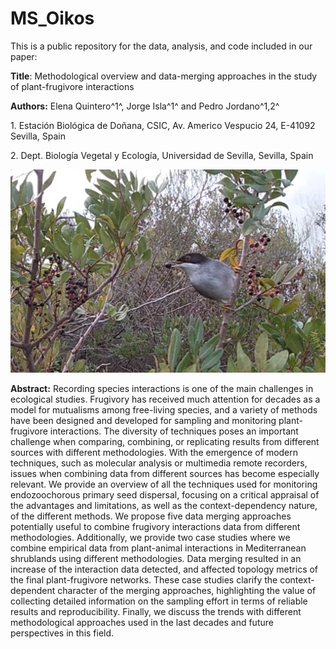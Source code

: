 # MS_Oikos

This is a public repository for the data, analysis, and code included in our paper:

**Title**: Methodological overview and data-merging approaches in the study of plant-frugivore interactions

**Authors:** Elena Quintero^1^, Jorge Isla^1^ and Pedro Jordano^1,2^

1\. Estación Biológica de Doñana, CSIC, Av. Americo Vespucio 24, E-41092 Sevilla, Spain

2\. Dept. Biología Vegetal y Ecología, Universidad de Sevilla, Sevilla, Spain

![](metadata/images/sylmel.png)

**Abstract:** Recording species interactions is one of the main challenges in ecological studies. Frugivory has received much attention for decades as a model for mutualisms among free-living species, and a variety of methods have been designed and developed for sampling and monitoring plant-frugivore interactions. The diversity of techniques poses an important challenge when comparing, combining, or replicating results from different sources with different methodologies. With the emergence of modern techniques, such as molecular analysis or multimedia remote recorders, issues when combining data from different sources has become especially relevant. We provide an overview of all the techniques used for monitoring endozoochorous primary seed dispersal, focusing on a critical appraisal of the advantages and limitations, as well as the context-dependency nature, of the different methods. We propose five data merging approaches potentially useful to combine frugivory interactions data from different methodologies. Additionally, we provide two case studies where we combine empirical data from plant-animal interactions in Mediterranean shrublands using different methodologies. Data merging resulted in an increase of the interaction data detected, and affected topology metrics of the final plant-frugivore networks. These case studies clarify the context-dependent character of the merging approaches, highlighting the value of collecting detailed information on the sampling effort in terms of reliable results and reproducibility. Finally, we discuss the trends with different methodological approaches used in the last decades and future perspectives in this field.

